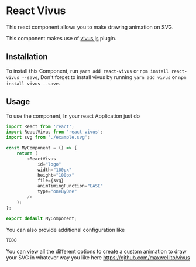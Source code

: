 # React Vivus

This react component allows you to make drawing animation on SVG.

This component makes use of [vivus.js](https://github.com/maxwellito/vivus) plugin.

## Installation

To install this Component, run `yarn add react-vivus` or `npm install react-vivus --save`, Don't forget to install vivus by running `yarn add vivus` or `npm install vivus --save`.

## Usage

To use the component, In your react Application just do

```javascript
import React from 'react';
import ReactVivus from 'react-vivus';
import svg from './example.svg';

const MyComponent = () => {
	return (
		<ReactVivus
			id="logo"
			width="100px"
			height="100px"
			file={svg}
			animTimingFunction="EASE"
			type="oneByOne"
		/>
	);
};

export default MyComponent;

```

You can also provide additional configuration like

```javascript
TODO
```

You can view all the different options to create a custom animation to draw your SVG in whatever way you like here https://github.com/maxwellito/vivus
